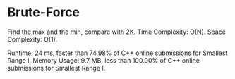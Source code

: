 # Brute-Force
Find the max and the min, compare with 2K.
Time Complexity: O(N).
Space Complexity: O(1).

Runtime: 24 ms, faster than 74.98% of C++ online submissions for Smallest Range I.
Memory Usage: 9.7 MB, less than 100.00% of C++ online submissions for Smallest Range I.

